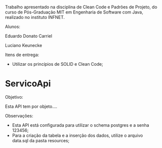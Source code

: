 Trabalho apresentado na disciplina de Clean Code e Padrões de Projeto, do curso de Pós-Graduação MIT em Engenharia de Software com Java, realizado no instituto INFNET.

Alunos:

Eduardo Donato Carriel

Luciano Keunecke

Itens de entrega:

- Utilizar os princípios de SOLID e Clean Code;

# ServicoApi

Objetivo: 

Esta API tem por objeto....

Observações:

- Esta API está configurada para utilizar o schema postgres e a senha 123456;
- Para a criação da tabela e a inserção dos dados, utilize o arquivo data.sql da pasta resources;